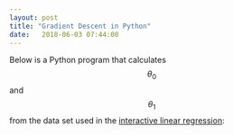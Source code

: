 ```yaml
---
layout: post
title: "Gradient Descent in Python"
date:   2018-06-03 07:44:00
---
```


Below is a Python program that calculates $$\theta_0$$ and $$\theta_1$$ from
the data set used in the [interactive linear regression](/2018/06/01/interactive-minimization):

<script src="https://gist.github.com/mspandit/7296e379cbea13e02bc4e710a3e2a3f6.js"></script>
